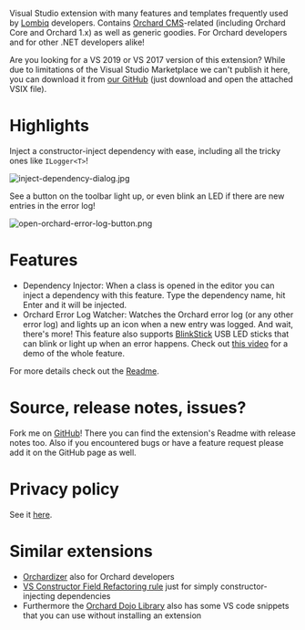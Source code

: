 Visual Studio extension with many features and templates frequently used by [Lombiq](https://lombiq.com/) developers. Contains [Orchard CMS](https://www.orchardcore.net/)-related (including Orchard Core and Orchard 1.x) as well as generic goodies. For Orchard developers and for other .NET developers alike!

Are you looking for a VS 2019 or VS 2017 version of this extension? While due to limitations of the Visual Studio Marketplace we can't publish it here, you can download it from [our GitHub](https://github.com/Lombiq/Lombiq-Orchard-Visual-Studio-Extension/releases/tag/v1.5.4) (just download and open the attached VSIX file).

# Highlights

Inject a constructor-inject dependency with ease, including all the tricky ones like `ILogger<T>`!

<!-- Images should use absolute URLs as they're displayed on the Marketplace page too. -->
![inject-dependency-dialog.jpg](https://raw.githubusercontent.com/Lombiq/Lombiq-Orchard-Visual-Studio-Extension/dev/Marketplace/Images/inject-dependency-dialog.jpg)

See a button on the toolbar light up, or even blink an LED if there are new entries in the error log!

![open-orchard-error-log-button.png](https://raw.githubusercontent.com/Lombiq/Lombiq-Orchard-Visual-Studio-Extension/dev/Marketplace/Images/open-orchard-error-log-button.png)

# Features

- Dependency Injector: When a class is opened in the editor you can inject a dependency with this feature. Type the dependency name, hit Enter and it will be injected.
- Orchard Error Log Watcher: Watches the Orchard error log (or any other error log) and lights up an icon when a new entry was logged. And wait, there's more! This feature also supports [BlinkStick](https://www.blinkstick.com/) USB LED sticks that can blink or light up when an error happens. Check out [this video](https://www.youtube.com/watch?v=MQx5WpJqGi8) for a demo of the whole feature.

For more details check out the [Readme](https://github.com/Lombiq/Lombiq-Orchard-Visual-Studio-Extension/blob/master/Lombiq.Vsix.Orchard/Readme.md).

# Source, release notes, issues?

Fork me on [GitHub](https://github.com/Lombiq/Lombiq-Orchard-Visual-Studio-Extension)! There you can find the extension's Readme with release notes too. Also if you encountered bugs or have a feature request please add it on the GitHub page as well.

# Privacy policy

See it [here](https://lombiq.com/privacy-policy).

# Similar extensions

*   [Orchardizer](https://marketplace.visualstudio.com/items?itemName=CloudierTurtle.Orchardizer) also for Orchard developers
*   [VS Constructor Field Refactoring rule](https://github.com/sebastienros/vsconstructorfield) just for simply constructor-injecting dependencies
*   Furthermore the [Orchard Dojo Library](https://orcharddojo.net/orchard-resources/Library/Utilities/VisualStudioSnippets/) also has some VS code snippets that you can use without installing an extension